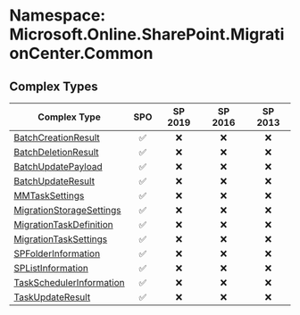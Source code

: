 # Namespace: Microsoft.Online.SharePoint.MigrationCenter.Common

## Complex Types

Complex Type | SPO | SP 2019 | SP 2016 | SP 2013
----------|:---:|:-------:|:-------:|:-------:
[BatchCreationResult](./ComplexTypes/BatchCreationResult.md) | ✅ | ❌ | ❌ | ❌
[BatchDeletionResult](./ComplexTypes/BatchDeletionResult.md) | ✅ | ❌ | ❌ | ❌
[BatchUpdatePayload](./ComplexTypes/BatchUpdatePayload.md) | ✅ | ❌ | ❌ | ❌
[BatchUpdateResult](./ComplexTypes/BatchUpdateResult.md) | ✅ | ❌ | ❌ | ❌
[MMTaskSettings](./ComplexTypes/MMTaskSettings.md) | ✅ | ❌ | ❌ | ❌
[MigrationStorageSettings](./ComplexTypes/MigrationStorageSettings.md) | ✅ | ❌ | ❌ | ❌
[MigrationTaskDefinition](./ComplexTypes/MigrationTaskDefinition.md) | ✅ | ❌ | ❌ | ❌
[MigrationTaskSettings](./ComplexTypes/MigrationTaskSettings.md) | ✅ | ❌ | ❌ | ❌
[SPFolderInformation](./ComplexTypes/SPFolderInformation.md) | ✅ | ❌ | ❌ | ❌
[SPListInformation](./ComplexTypes/SPListInformation.md) | ✅ | ❌ | ❌ | ❌
[TaskSchedulerInformation](./ComplexTypes/TaskSchedulerInformation.md) | ✅ | ❌ | ❌ | ❌
[TaskUpdateResult](./ComplexTypes/TaskUpdateResult.md) | ✅ | ❌ | ❌ | ❌